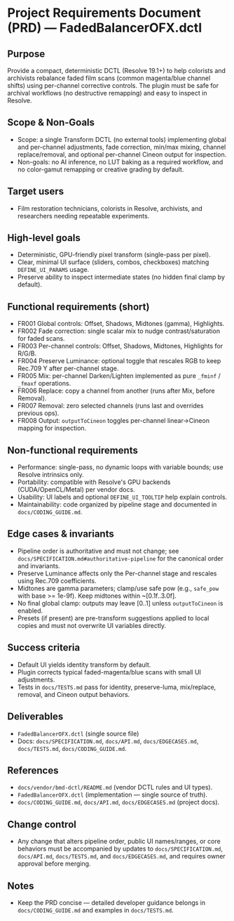 # Project Requirements Document (PRD) — FadedBalancerOFX.dctl

Purpose
-------
Provide a compact, deterministic DCTL (Resolve 19.1+) to help colorists and archivists rebalance faded film scans (common magenta/blue channel shifts) using per-channel corrective controls. The plugin must be safe for archival workflows (no destructive remapping) and easy to inspect in Resolve.

Scope & Non-Goals
------------------
- Scope: a single Transform DCTL (no external tools) implementing global and per-channel adjustments, fade correction, min/max mixing, channel replace/removal, and optional per-channel Cineon output for inspection.
- Non-goals: no AI inference, no LUT baking as a required workflow, and no color-gamut remapping or creative grading by default.

Target users
------------
- Film restoration technicians, colorists in Resolve, archivists, and researchers needing repeatable experiments.

High-level goals
----------------
- Deterministic, GPU-friendly pixel transform (single-pass per pixel).
- Clear, minimal UI surface (sliders, combos, checkboxes) matching `DEFINE_UI_PARAMS` usage.
- Preserve ability to inspect intermediate states (no hidden final clamp by default).

Functional requirements (short)
------------------------------
- FR001 Global controls: Offset, Shadows, Midtones (gamma), Highlights.
- FR002 Fade correction: single scalar mix to nudge contrast/saturation for faded scans.
- FR003 Per-channel controls: Offset, Shadows, Midtones, Highlights for R/G/B.
- FR004 Preserve Luminance: optional toggle that rescales RGB to keep Rec.709 Y after per-channel stage.
- FR005 Mix: per-channel Darken/Lighten implemented as pure `_fminf` / `_fmaxf` operations.
- FR006 Replace: copy a channel from another (runs after Mix, before Removal).
- FR007 Removal: zero selected channels (runs last and overrides previous ops).
- FR008 Output: `outputToCineon` toggles per-channel linear→Cineon mapping for inspection.

Non-functional requirements
---------------------------
- Performance: single-pass, no dynamic loops with variable bounds; use Resolve intrinsics only.
- Portability: compatible with Resolve's GPU backends (CUDA/OpenCL/Metal) per vendor docs.
- Usability: UI labels and optional `DEFINE_UI_TOOLTIP` help explain controls.
- Maintainability: code organized by pipeline stage and documented in `docs/CODING_GUIDE.md`.

Edge cases & invariants
------------------------
- Pipeline order is authoritative and must not change; see `docs/SPECIFICATION.md#authoritative-pipeline` for the canonical order and invariants.
- Preserve Luminance affects only the Per-channel stage and rescales using Rec.709 coefficients.
- Midtones are gamma parameters; clamp/use safe pow (e.g., `safe_pow` with base >= 1e-9f). Keep midtones within ~[0.1f..3.0f].
- No final global clamp: outputs may leave [0..1] unless `outputToCineon` is enabled.
- Presets (if present) are pre-transform suggestions applied to local copies and must not overwrite UI variables directly.

Success criteria
----------------
- Default UI yields identity transform by default.
- Plugin corrects typical faded-magenta/blue scans with small UI adjustments.
- Tests in `docs/TESTS.md` pass for identity, preserve-luma, mix/replace, removal, and Cineon output behaviors.

Deliverables
------------
- `FadedBalancerOFX.dctl` (single source file)
- Docs: `docs/SPECIFICATION.md`, `docs/API.md`, `docs/EDGECASES.md`, `docs/TESTS.md`, `docs/CODING_GUIDE.md`.

References
----------
- `docs/vendor/bmd-dctl/README.md` (vendor DCTL rules and UI types).
- `FadedBalancerOFX.dctl` (implementation — single source of truth).
- `docs/CODING_GUIDE.md`, `docs/API.md`, `docs/EDGECASES.md` (project docs).

Change control
--------------
- Any change that alters pipeline order, public UI names/ranges, or core behaviors must be accompanied by updates to `docs/SPECIFICATION.md`, `docs/API.md`, `docs/TESTS.md`, and `docs/EDGECASES.md`, and requires owner approval before merging.

Notes
-----
- Keep the PRD concise — detailed developer guidance belongs in `docs/CODING_GUIDE.md` and examples in `docs/TESTS.md`.